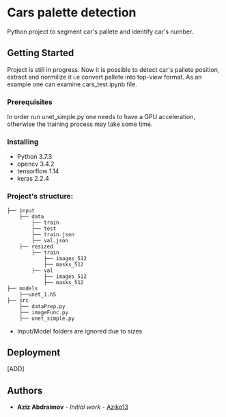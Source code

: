 # Cars palette detection

Python project to segment car's pallete and identify car's number. 

## Getting Started
Project is still in progress. Now it is possible to detect car's pallete position, extract 
and normilize it i.e convert pallete into top-view format. As an example one can examine cars_test.ipynb file.

### Prerequisites

In order run unet_simple.py one needs to have a GPU acceleration, otherwise the 
training process may take some time.


### Installing

* Python 3.7.3
* opencv 3.4.2
* tensorflow 1.14
* keras 2.2.4

### Project's structure:
	├── input
		├── data
			├── train
			├── test
			├── train.json
			├── val.json
		├── resized
			├── train
				├── images_512
				├── masks_512
			├── val
				├── images_512
				├── masks_512
	├── models
		├──unet_1.h5
	├── src
		├── dataPrep.py
		├── imageFunc.py
		├── unet_simple.py

* Input/Model folders are ignored due to sizes
## Deployment
[ADD]


## Authors

* **Aziz Abdraimov** - *Initial work* - [Aziko13](https://github.com/Aziko13)


